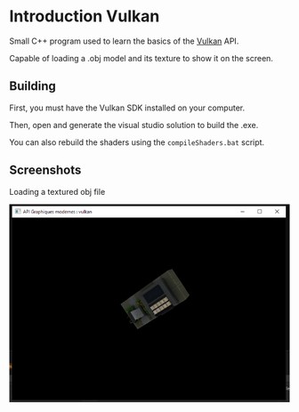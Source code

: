 # Introduction Vulkan

Small C++ program used to learn the basics of the [Vulkan](https://www.vulkan.org/) API.

Capable of loading a .obj model and its texture to show it on the screen.

## Building


First, you must have the Vulkan SDK installed on your computer.

Then, open and generate the visual studio solution to build the .exe.

You can also rebuild the shaders using the `compileShaders.bat` script.

## Screenshots

Loading a textured obj file

![model](./APIModernes_Vulkan/Screens/model.png)
